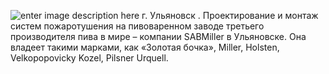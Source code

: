 <!--t Пивоваренный завод SAB Miller t-->
<!--d Пивоваренный завод ООО «САБМиллер РУС», г. Ульяновск - проектирование и монтаж автоматического водяного пожаротушения и противопожарного водопровода; d-->
<!--tag featured,промышленность tag-->

![enter image description here][1]
г. Ульяновск . Проектирование и монтаж систем пожаротушения на пивоваренном заводе третьего производителя пива в мире – компании SABMiller в Ульяновске. Она владеет такими марками, как «Золотая бочка», Miller, Holsten, Velkopopovicky Kozel, Pilsner Urquell.   


  [1]: http://scs.spb.ru/content/images/20190329021613-miller-small.jpg